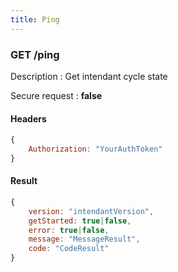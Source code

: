 ```yaml
---
title: Ping
---
```


### **GET** /ping

Description : Get intendant cycle state

Secure request : **false**

#### Headers 

```js 
{
    Authorization: "YourAuthToken"
}
```


#### Result 

```js 
{
    version: "intendantVersion",
    getStarted: true|false,
    error: true|false,
    message: "MessageResult",
    code: "CodeResult"
}
```

